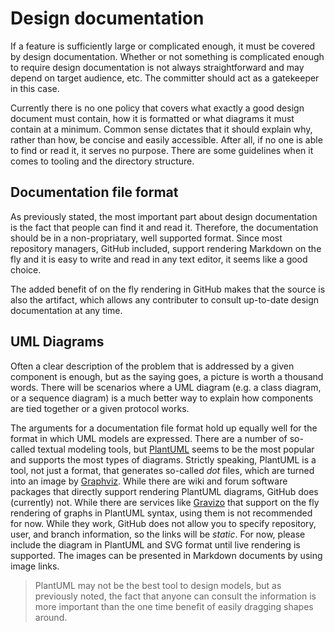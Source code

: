 # Design documentation

If a feature is sufficiently large or complicated enough, it must be covered
by design documentation. Whether or not something is complicated enough to
require design documentation is not always straightforward and may depend on
target audience, etc. The committer should act as a gatekeeper in this case.

Currently there is no one policy that covers what exactly a good design
document must contain, how it is formatted or what diagrams it must contain
at a minimum. Common sense dictates that it should explain why, rather than
how, be concise and easily accessible. After all, if no one is able to find or
read it, it serves no purpose. There are some guidelines when it comes to
tooling and the directory structure.


## Documentation file format

As previously stated, the most important part about design documentation is
the fact that people can find it and read it. Therefore, the documentation
should be in a non-propriatary, well supported format. Since most repository
managers, GitHub included, support rendering Markdown on the fly and it is
easy to write and read in any text editor, it seems like a good choice.

The added benefit of on the fly rendering in GitHub makes that the source is
also the artifact, which allows any contributer to consult up-to-date
design documentation at any time.


## UML Diagrams

Often a clear description of the problem that is addressed by a given
component is enough, but as the saying goes, a picture is worth a thousand
words. There will be scenarios where a UML diagram (e.g. a class diagram,
or a sequence diagram) is a much better way to explain how components are
tied together or a given protocol works.

The arguments for a documentation file format hold up equally well for the
format in which UML models are expressed. There are a number of so-called
textual modeling tools, but [PlantUML](http://plantuml.com/) seems to be the
most popular and supports the most types of diagrams. Strictly speaking,
PlantUML is a tool, not just a format, that generates so-called *dot* files,
which are turned into an image by [Graphviz](https://www.graphviz.org/).
While there are wiki and forum software packages that directly support
rendering PlantUML diagrams, GitHub does (currently) not. While there are
services like [Gravizo](http://www.gravizo.com/) that support on the fly
rendering of graphs in PlantUML syntax, using them is not recommended for now.
While they work, GitHub does not allow you to specify repository, user, and
branch information, so the links will be *static*. For now, please include the
diagram in PlantUML and SVG format until live rendering is supported. The
images can be presented in Markdown documents by using image links.

> PlantUML may not be the best tool to design models, but as previously noted,
> the fact that anyone can consult the information is more important than the
> one time benefit of easily dragging shapes around.


